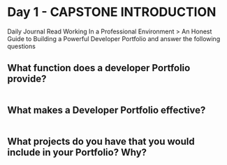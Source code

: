 # Day 1 - CAPSTONE INTRODUCTION

Daily Journal
Read Working In a Professional Environment > An Honest Guide to Building a Powerful Developer Portfolio and answer the following questions
## What function does a developer Portfolio provide?
```
```
## What makes a Developer Portfolio effective?
```
```
## What projects do you have that you would include in your Portfolio? Why?
```
```